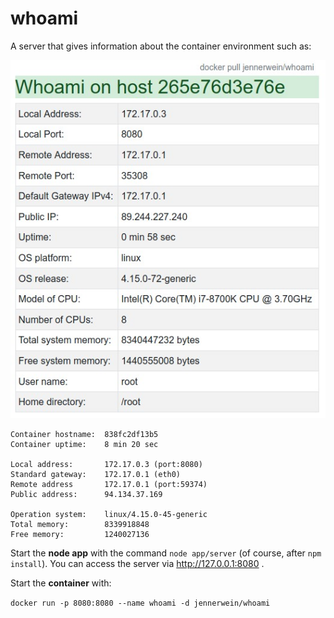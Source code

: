 # whoami
A server that gives information about the container environment such as:

![Whoami](./images/whoami.jpg)

    Container hostname:  838fc2df13b5
    Container uptime:    8 min 20 sec

    Local address:       172.17.0.3 (port:8080)
    Standard gateway:    172.17.0.1 (eth0)
    Remote address       172.17.0.1 (port:59374)
    Public address:      94.134.37.169

    Operation system:    linux/4.15.0-45-generic
    Total memory:        8339918848
    Free memory:         1240027136

Start the **node app** with the command `node app/server` (of course, after `npm install`).
You can access the server via <http://127.0.0.1:8080> .

Start the **container** with:

`docker run -p 8080:8080 --name whoami -d jennerwein/whoami`
